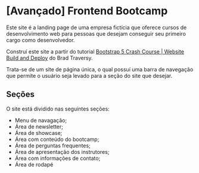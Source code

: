 # [Avançado] Frontend Bootcamp

Este site é a landing page de uma empresa fictícia que oferece cursos de desenvolvimento web para pessoas que desejam conseguir seu primeiro cargo como desenvolvedor.

Construí este site a partir do tutorial [Bootstrap 5 Crash Course | Website Build and Deploy](https://www.youtube.com/watch?v=4sosXZsdy-s) do Brad Traversy.

Trata-se de um site de página única, o qual possuí uma barra de navegação que permite o usuário seja levado para a seção do site que desejar.

## Seções

O site está dividido nas seguintes seções:

- Menu de navagação;
- Área de newsletter;
- Área de showcase;
- Área com conteúdo do bootcamp;
- Área de perguntas frequentes;
- Área de apresentação dos instrutores;
- Área com informações de contato;
- Área de rodapé
